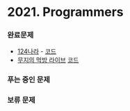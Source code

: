 # 2021. Programmers

### 완료문제 
* [124나라](https://programmers.co.kr/learn/courses/30/lessons/12899) - [코드](https://github.com/pointehd/Algorithm/blob/master/src/year2021/programmers/World124.java)
* [무지의 먹방 라이브](https://programmers.co.kr/learn/courses/30/lessons/42891) [코드](https://github.com/pointehd/Algorithm/blob/master/src/year2021/programmers/MuziLive.java)
### 푸는 중인 문제 


### 보류 문제


